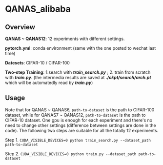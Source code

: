 # QANAS_alibaba

## Overview
**QANAS ~ QANAS12**: 12 experiments with different settings.

**pytorch.yml**: conda environment (same with the one posted to wechat last time)

**Datesets**: CIFAR-10 / CIFAR-100

**Two-step Training**: 1.search with ***train_search.py*** ; 2. train from scratch with ***train.py***.  (the intermedia results are saved at ***./ckpt/search/arch.pt*** which will be automatedly read by ***train.py***)

## Usage
Note that for QANAS ~ QANAS6, `path-to-dataset` is the path to CIFAR-100 dataset, while for QANAS7 ~ QANAS12, `path-to-dataset` is the path to CIFAR-10 dataset. One gpu is enough for each experiment and there's no need to change other settings (difference between settings are done in the code). The following two steps are suitable for all the totally 12 experiments.

Step 1. `CUDA_VISIBLE_DEVICES=0 python train_search.py --dataset_path path-to-dataset`

Step 2. `CUDA_VISIBLE_DEVICES=0 python train.py --dataset_path path-to-dataset`
